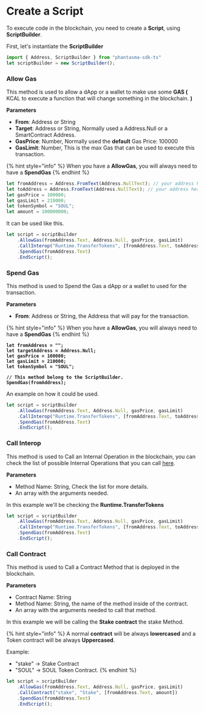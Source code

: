 # Create a Script

To execute code in the blockchain, you need to create a **Script**, using **ScriptBuilder**.

First, let's instantiate the **ScriptBuilder**

```javascript
import { Address, ScriptBuilder } from "phantasma-sdk-ts"
let scriptBuilder = new ScriptBuilder();
```

### Allow Gas

This method is used to allow a dApp or a wallet to make use some **GAS (** KCAL to execute a function that will change something in the blockchain. **)**

**Parameters**

* **From**: Address or String
* **Target**: Address or String, Normally used a Address.Null or a SmartContract Address.
* **GasPrice**: Number, Normally used the **default** Gas Price: 100000
* **GasLimit**: Number, This is the max Gas that can be used to execute this transaction.

{% hint style="info" %}
When you have a **AllowGas**, you will always need to have a **SpendGas**
{% endhint %}

```javascript
let fromAddress = Address.FromText(Address.NullText); // your address here
let toAddress = Address.FromText(Address.NullText); // your address here
let gasPrice = 100000;
let gasLimit = 210000;
let tokenSymbol = "SOUL";
let amount = 100000000;
```

It can be used like this.

```javascript
let script = scriptBuilder
    .AllowGas(fromAddress.Text, Address.Null, gasPrice, gasLimit)
    .CallInterop("Runtime.TransferTokens", [fromAddress.Text, toAddress, tokenSymbol, amount])
    .SpendGas(fromAddress.Text)
    .EndScript();
```

### Spend Gas

This method is used to Spend the Gas a dApp or a wallet to used for the transaction.

**Parameters**

* **From**: Address or String, the Address that will pay for the transaction.

{% hint style="info" %}
When you have a **AllowGas**, you will always need to have a **SpendGas**
{% endhint %}

<pre class="language-javascript"><code class="lang-javascript"><strong>let fromAddress = "";
</strong><strong>let targetAddress = Address.Null;
</strong><strong>let gasPrice = 100000;
</strong><strong>let gasLimit = 210000;
</strong><strong>let tokenSymbol = "SOUL";
</strong><strong>
</strong><strong>// This method belong to the ScriptBuilder.
</strong><strong>SpendGas(fromAddress);
</strong></code></pre>

An example on how it could be used.

```javascript
let script = scriptBuilder
    .AllowGas(fromAddress.Text, Address.Null, gasPrice, gasLimit)
    .CallInterop("Runtime.TransferTokens", [fromAddress.Text, toAddress, tokenSymbol, amount])
    .SpendGas(fromAddress.Text)
    .EndScript();
```

### Call Interop

This method is used to Call an Internal Operation in the blockchain, you can check the list of possible Internal Operations that you can call [here](/developers/script-builder/external-calls.md).

**Parameters**

* Method Name: String, Check the list for more details.
* An array with the arguments needed.

In this example we'll be checking the **Runtime.TransferTokens**

```javascript
let script = scriptBuilder
    .AllowGas(fromAddress.Text, Address.Null, gasPrice, gasLimit)
    .CallInterop("Runtime.TransferTokens", [fromAddress.Text, toAddress, tokenSymbol, amount])
    .SpendGas(fromAddress.Text)
    .EndScript();
```

### Call Contract

This method is used to Call a Contract Method that is deployed in the blockchain.

**Parameters**

* Contract Name: String
* Method Name: String, the name of the method inside of the contract.
* An array with the arguments needed to call that method.

In this example we will be calling the **Stake contract** the stake Method.

{% hint style="info" %}
A normal **contract** will be always **lowercased** and a Token contract will be always **Uppercased**.

Example:

* "stake" -> Stake Contract
* "SOUL" -> SOUL Token Contract.
{% endhint %}

```javascript
let script = scriptBuilder
    .AllowGas(fromAddress.Text, Address.Null, gasPrice, gasLimit)
    .CallContract("stake", "Stake", [fromAddress.Text, amount])
    .SpendGas(fromAddress.Text)
    .EndScript();
```
